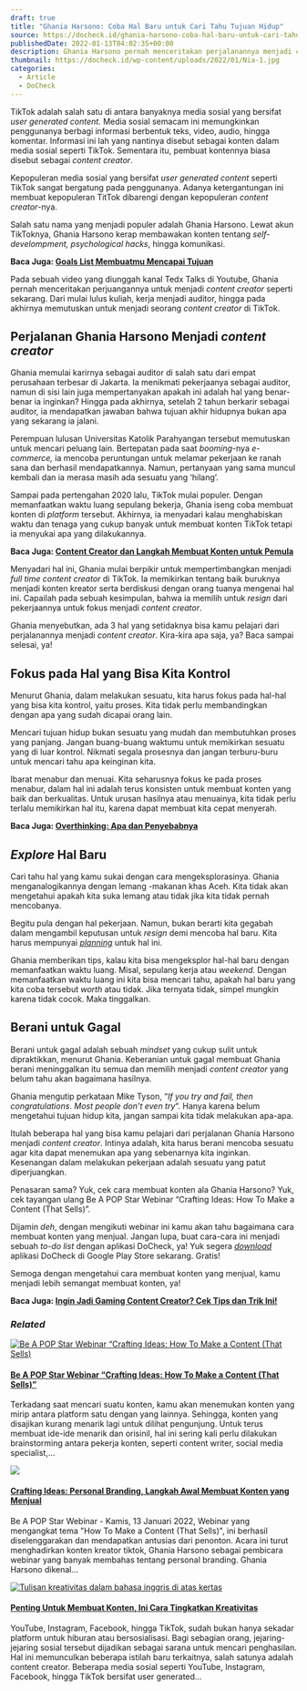```yaml
---
draft: true
title: "Ghania Harsono: Coba Hal Baru untuk Cari Tahu Tujuan Hidup"
source: https://docheck.id/ghania-harsono-coba-hal-baru-untuk-cari-tahu-tujuan-hidup/
publishedDate: 2022-01-13T04:02:35+00:00
description: Ghania Harsono pernah menceritakan perjalanannya menjadi content creator. Ada pelajaran yang bisa diambil dari kisahnya. Apa saja, ya?
thumbnail: https://docheck.id/wp-content/uploads/2022/01/Nia-1.jpg
categories:
  - Article
  - DoCheck
---
```


TikTok adalah salah satu di antara banyaknya media sosial yang bersifat _user generated content._ Media sosial semacam ini memungkinkan penggunanya berbagi informasi berbentuk teks, video, audio, hingga komentar. Informasi ini lah yang nantinya disebut sebagai konten dalam media sosial seperti TikTok. Sementara itu, pembuat kontennya biasa disebut sebagai _content creator_.

Kepopuleran media sosial yang bersifat _user generated content_ seperti TikTok sangat bergatung pada penggunanya. Adanya ketergantungan ini membuat kepopuleran TitTok dibarengi dengan kepopuleran _content creator_\-nya.

Salah satu nama yang menjadi populer adalah Ghania Harsono. Lewat akun TikToknya, Ghania Harsono kerap membawakan konten tentang _self-develompment, psychological hacks_, hingga komunikasi.

**Baca Juga: [Goals List Membuatmu Mencapai Tujuan](https://docheck.id/goals-list-membuatmu-mencapai-tujuan/)**

Pada sebuah video yang diunggah kanal Tedx Talks di Youtube, Ghania pernah menceritakan perjuangannya untuk menjadi _content creator_ seperti sekarang. Dari mulai lulus kuliah, kerja menjadi auditor, hingga pada akhirnya memutuskan untuk menjadi seorang _content creator_ di TikTok.

## Perjalanan Ghania Harsono Menjadi _content creator_

Ghania memulai karirnya sebagai auditor di salah satu dari empat perusahaan terbesar di Jakarta. Ia menikmati pekerjaanya sebagai auditor, namun di sisi lain juga mempertanyakan apakah ini adalah hal yang benar-benar ia inginkan? Hingga pada akhirnya, setelah 2 tahun berkarir sebagai auditor, ia mendapatkan jawaban bahwa tujuan akhir hidupnya bukan apa yang sekarang ia jalani.

Perempuan lulusan Universitas Katolik Parahyangan tersebut memutuskan untuk mencari peluang lain. Bertepatan pada saat _booming_\-nya _e-commerce,_ ia mencoba peruntungan untuk melamar pekerjaan ke ranah sana dan berhasil mendapatkannya. Namun, pertanyaan yang sama muncul kembali dan ia merasa masih ada sesuatu yang ‘hilang’.

Sampai pada pertengahan 2020 lalu, TikTok mulai populer. Dengan memanfaatkan waktu luang sepulang bekerja, Ghania iseng coba membuat konten di _platform_ tersebut. Akhirnya, ia menyadari kalau menghabiskan waktu dan tenaga yang cukup banyak untuk membuat konten TikTok tetapi ia menyukai apa yang dilakukannya.

**Baca Juga: [Content Creator dan Langkah Membuat Konten untuk Pemula](https://docheck.id/content-creator-dan-langkah-membuat-konten-untuk-pemula/)**

Menyadari hal ini, Ghania mulai berpikir untuk mempertimbangkan menjadi _full time content creator_ di TikTok. Ia memikirkan tentang baik buruknya menjadi konten kreator serta berdiskusi dengan orang tuanya mengenai hal ini. Capailah pada sebuah kesimpulan, bahwa ia memilih untuk _resign_ dari pekerjaannya untuk fokus menjadi _content creator_.

Ghania menyebutkan, ada 3 hal yang setidaknya bisa kamu pelajari dari perjalanannya menjadi _content creator_. Kira-kira apa saja, ya? Baca sampai selesai, ya!

## Fokus pada Hal yang Bisa Kita Kontrol

Menurut Ghania, dalam melakukan sesuatu, kita harus fokus pada hal-hal yang bisa kita kontrol, yaitu proses. Kita tidak perlu membandingkan dengan apa yang sudah dicapai orang lain.

Mencari tujuan hidup bukan sesuatu yang mudah dan membutuhkan proses yang panjang. Jangan buang-buang waktumu untuk memikirkan sesuatu yang di luar kontrol. Nikmati segala prosesnya dan jangan terburu-buru untuk mencari tahu apa keinginan kita.

Ibarat menabur dan menuai. Kita seharusnya fokus ke pada proses menabur, dalam hal ini adalah terus konsisten untuk membuat konten yang baik dan berkualitas. Untuk urusan hasilnya atau menuainya, kita tidak perlu terlalu memikirkan hal itu, karena dapat membuat kita cepat menyerah.

**Baca Juga: [Overthinking: Apa dan Penyebabnya](https://docheck.id/overthinking-apa-dan-penyebabnya/)**

## _Explore_ Hal Baru

Cari tahu hal yang kamu sukai dengan cara mengeksplorasinya. Ghania menganalogikannya dengan lemang -makanan khas Aceh. Kita tidak akan mengetahui apakah kita suka lemang atau tidak jika kita tidak pernah mencobanya.

Begitu pula dengan hal pekerjaan. Namun, bukan berarti kita gegabah dalam mengambil keputusan untuk _resign_ demi mencoba hal baru. Kita harus mempunyai _[planning](https://docheck.id/woop-sebuah-strategi-untuk-mewujudkan-resolusi-kamu/)_ untuk hal ini.

Ghania memberikan tips, kalau kita bisa mengeksplor hal-hal baru dengan memanfaatkan waktu luang. Misal, sepulang kerja atau _weekend._ Dengan memanfaatkan waktu luang ini kita bisa mencari tahu, apakah hal baru yang kita coba tersebut _worth_ atau tidak. Jika ternyata tidak, simpel mungkin karena tidak cocok. Maka tinggalkan.

## Berani untuk Gagal

Berani untuk gagal adalah sebuah _mindset_ yang cukup sulit untuk dipraktikkan, menurut Ghania. Keberanian untuk gagal membuat Ghania berani meninggalkan itu semua dan memilih menjadi _content creator_ yang belum tahu akan bagaimana hasilnya.

Ghania mengutip perkataan Mike Tyson, “_If you try and fail, then congratulations_. _Most people don’t even try_“. Hanya karena belum mengetahui tujuan hidup kita, jangan sampai kita tidak melakukan apa-apa.

Itulah beberapa hal yang bisa kamu pelajari dari perjalanan Ghania Harsono menjadi _content creator_. Intinya adalah, kita harus berani mencoba sesuatu agar kita dapat menemukan apa yang sebenarnya kita inginkan. Kesenangan dalam melakukan pekerjaan adalah sesuatu yang patut diperjuangkan.

Penasaran sama? Yuk, cek cara membuat konten ala Ghania Harsono? Yuk, cek tayangan ulang Be A POP Star Webinar “Crafting Ideas: How To Make a Content (That Sells)”.

Dijamin _deh_, dengan mengikuti webinar ini kamu akan tahu bagaimana cara membuat konten yang menjual. Jangan lupa, buat cara-cara ini menjadi sebuah _to-do list_ dengan aplikasi DoCheck, ya! Yuk segera _[download](https://play.google.com/store/apps/details?id=com.docheck.docheck)_ aplikasi DoCheck di Google Play Store sekarang. Gratis!

Semoga dengan mengetahui cara membuat konten yang menjual, kamu menjadi lebih semangat membuat konten, ya!

**Baca Juga: [Ingin Jadi Gaming Content Creator? Cek Tips dan Trik Ini!](https://docheck.id/ingin-jadi-gaming-content-creator-cek-tips-dan-trik-ini/)**

### _Related_

[![Be A POP Star Webinar “Crafting Ideas: How To Make a Content (That Sells)](https://i0.wp.com/docheck.id/wp-content/uploads/2022/01/Artboard_6-1.png?resize=350%2C200&ssl=1)](https://docheck.id/be-a-pop-star-webinar-crafting-ideas-how-to-make-a-content-that-sells/ "Be A POP Star Webinar “Crafting Ideas: How To Make a Content (That Sells)”")

#### [Be A POP Star Webinar “Crafting Ideas: How To Make a Content (That Sells)”](https://docheck.id/be-a-pop-star-webinar-crafting-ideas-how-to-make-a-content-that-sells/ "Be A POP Star Webinar “Crafting Ideas: How To Make a Content (That Sells)”")

Terkadang saat mencari suatu konten, kamu akan menemukan konten yang mirip antara platform satu dengan yang lainnya. Sehingga, konten yang disajikan kurang menarik lagi untuk dilihat pengunjung. Untuk terus membuat ide-ide menarik dan orisinil, hal ini sering kali perlu dilakukan brainstorming antara pekerja konten, seperti content writer, social media specialist,…

[![](https://i1.wp.com/docheck.id/wp-content/uploads/2022/01/Screenshot-336.png?resize=350%2C200&ssl=1)](https://docheck.id/crafting-ideas-personal-branding-langkah-awal-membuat-konten-yang-menjual/ "Crafting Ideas: Personal Branding, Langkah Awal Membuat Konten yang Menjual")

#### [Crafting Ideas: Personal Branding, Langkah Awal Membuat Konten yang Menjual](https://docheck.id/crafting-ideas-personal-branding-langkah-awal-membuat-konten-yang-menjual/ "Crafting Ideas: Personal Branding, Langkah Awal Membuat Konten yang Menjual")

Be A POP Star Webinar - Kamis, 13 Januari 2022, Webinar yang mengangkat tema "How To Make a Content (That Sells)", ini berhasil diselenggarakan dan mendapatkan antusias dari penonton. Acara ini turut menghadirkan konten kreator tiktok, Ghania Harsono sebagai pembicara webinar yang banyak membahas tentang personal branding. Ghania Harsono dikenal…

[![Tulisan kreativitas dalam bahasa inggris di atas kertas](https://i2.wp.com/docheck.id/wp-content/uploads/2022/01/pexels-pixabay-256514.jpg?resize=350%2C200&ssl=1)](https://docheck.id/penting-untuk-membuat-konten-ini-cara-tingkatkan-kreativitas/ "Penting Untuk Membuat Konten, Ini Cara Tingkatkan Kreativitas")

#### [Penting Untuk Membuat Konten, Ini Cara Tingkatkan Kreativitas](https://docheck.id/penting-untuk-membuat-konten-ini-cara-tingkatkan-kreativitas/ "Penting Untuk Membuat Konten, Ini Cara Tingkatkan Kreativitas")

YouTube, Instagram, Facebook, hingga TikTok, sudah bukan hanya sekadar platform untuk hiburan atau bersosialisasi. Bagi sebagian orang, jejaring-jejaring sosial tersebut dijadikan sebagai sarana untuk mencari penghasilan. Hal ini memunculkan beberapa istilah baru terkaitnya, salah satunya adalah content creator. Beberapa media sosial seperti YouTube, Instagram, Facebook, hingga TikTok bersifat user generated…
